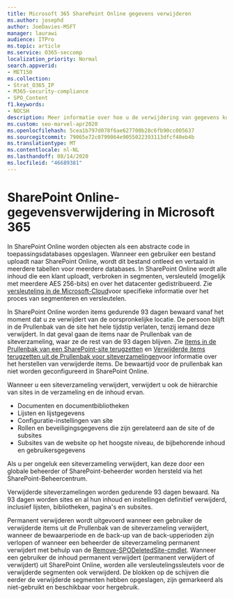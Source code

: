 ```yaml
---
title: Microsoft 365 SharePoint Online gegevens verwijderen
ms.author: josephd
author: JoeDavies-MSFT
manager: laurawi
audience: ITPro
ms.topic: article
ms.service: O365-seccomp
localization_priority: Normal
search.appverid:
- MET150
ms.collection:
- Strat_O365_IP
- M365-security-compliance
- SPO_Content
f1.keywords:
- NOCSH
description: Meer informatie over hoe u de verwijdering van gegevens kunt gebruiken in SharePoint Online, bijvoorbeeld waar verwijderde inhoud is opgeslagen en voor hoelang.
ms.custom: seo-marvel-apr2020
ms.openlocfilehash: 5cea1b797d078f6ae627700b28c6fb90cc005637
ms.sourcegitcommit: 79065e72c0799064e9055022393113dfcf40eb4b
ms.translationtype: MT
ms.contentlocale: nl-NL
ms.lasthandoff: 08/14/2020
ms.locfileid: "46689381"
---
```

# <a name="sharepoint-online-data-deletion-in-microsoft-365"></a>SharePoint Online-gegevensverwijdering in Microsoft 365

In SharePoint Online worden objecten als een abstracte code in toepassingsdatabases opgeslagen. Wanneer een gebruiker een bestand uploadt naar SharePoint Online, wordt dit bestand ontleed en vertaald in meerdere tabellen voor meerdere databases. In SharePoint Online wordt alle inhoud die een klant uploadt, verbroken in segmenten, versleuteld (mogelijk met meerdere AES 256-bits) en over het datacenter gedistribueerd. Zie [versleuteling in de Microsoft-Cloud](https://docs.microsoft.com/microsoft-365/compliance/office-365-encryption-in-the-microsoft-cloud-overview)voor specifieke informatie over het proces van segmenteren en versleutelen. 

In SharePoint Online worden items gedurende 93 dagen bewaard vanaf het moment dat u ze verwijdert van de oorspronkelijke locatie. De persoon blijft in de Prullenbak van de site het hele tijdstip verlaten, tenzij iemand deze verwijdert. In dat geval gaan de items naar de Prullenbak van de siteverzameling, waar ze de rest van de 93 dagen blijven. Zie [items in de Prullenbak van een SharePoint-site terugzetten](https://support.office.com/article/6df466b6-55f2-4898-8d6e-c0dff851a0be#ID0EAADAAA=Online
) en [Verwijderde items terugzetten uit de Prullenbak voor siteverzamelingen](https://support.office.com/article/5fa924ee-16d7-487b-9a0a-021b9062d14b)voor informatie over het herstellen van verwijderde items. De bewaartijd voor de prullenbak kan niet worden geconfigureerd in SharePoint Online.

Wanneer u een siteverzameling verwijdert, verwijdert u ook de hiërarchie van sites in de verzameling en de inhoud ervan.

- Documenten en documentbibliotheken
- Lijsten en lijstgegevens
- Configuratie-instellingen van site
- Rollen en beveiligingsgegevens die zijn gerelateerd aan de site of de subsites
- Subsites van de website op het hoogste niveau, de bijbehorende inhoud en gebruikersgegevens

Als u per ongeluk een siteverzameling verwijdert, kan deze door een globale beheerder of SharePoint-beheerder worden hersteld via het SharePoint-Beheercentrum.

Verwijderde siteverzamelingen worden gedurende 93 dagen bewaard. Na 93 dagen worden sites en al hun inhoud en instellingen definitief verwijderd, inclusief lijsten, bibliotheken, pagina's en subsites.

Permanent verwijderen wordt uitgevoerd wanneer een gebruiker de verwijderde items uit de Prullenbak van de siteverzameling verwijdert, wanneer de bewaarperiode en de back-up van de back-upperioden zijn verlopen of wanneer een beheerder de siteverzameling permanent verwijdert met behulp van de [Remove-SPODeletedSite-cmdlet](/powershell/module/sharepoint-online/Remove-SPODeletedSite?view=sharepoint-ps). Wanneer een gebruiker de inhoud permanent verwijdert (permanent verwijdert of verwijdert) uit SharePoint Online, worden alle versleutelingssleutels voor de verwijderde segmenten ook verwijderd. De blokken op de schijven die eerder de verwijderde segmenten hebben opgeslagen, zijn gemarkeerd als niet-gebruikt en beschikbaar voor hergebruik.
